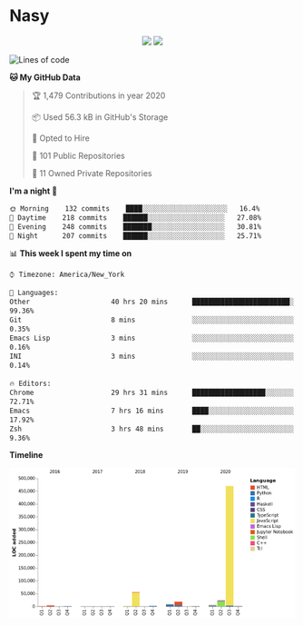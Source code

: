 # Nasy

<p align="center">
<img height="200" src="https://github-readme-stats.vercel.app/api?username=nasyxx&count_private=true&show_icons=true&theme=dracula&include_all_commits=true"/>
<img height="200" src="https://github-readme-stats.vercel.app/api/top-langs/?username=nasyxx&theme=dracula&hide=html,jupyter+notebook&count_private=true&show_icons=true"
</p>

<!--START_SECTION:waka-->
![Lines of code](https://img.shields.io/badge/From%20Hello%20World%20I've%20written-15.9%20million%20Lines%20of%20code-blue)

**🐱 My GitHub Data** 

> 🏆 1,479 Contributions in year 2020
 > 
> 📦 Used 56.3 kB in GitHub's Storage 
 > 
> 💼 Opted to Hire
 > 
> 📜 101 Public Repositories 
 > 
> 🔑 11 Owned Private Repositories 

**I'm a night 🦉** 

```text
🌞 Morning    132 commits    ████░░░░░░░░░░░░░░░░░░░░░   16.4% 
🌆 Daytime    218 commits    ██████░░░░░░░░░░░░░░░░░░░   27.08% 
🌃 Evening    248 commits    ███████░░░░░░░░░░░░░░░░░░   30.81% 
🌙 Night      207 commits    ██████░░░░░░░░░░░░░░░░░░░   25.71%

```


📊 **This week I spent my time on** 

```text
⌚︎ Timezone: America/New_York

💬 Languages: 
Other                    40 hrs 20 mins      ████████████████████████░   99.36% 
Git                      8 mins              ░░░░░░░░░░░░░░░░░░░░░░░░░   0.35% 
Emacs Lisp               3 mins              ░░░░░░░░░░░░░░░░░░░░░░░░░   0.16% 
INI                      3 mins              ░░░░░░░░░░░░░░░░░░░░░░░░░   0.14%

🔥 Editors: 
Chrome                   29 hrs 31 mins      ██████████████████░░░░░░░   72.71% 
Emacs                    7 hrs 16 mins       ████░░░░░░░░░░░░░░░░░░░░░   17.92% 
Zsh                      3 hrs 48 mins       ██░░░░░░░░░░░░░░░░░░░░░░░   9.36%

```

**Timeline**

![Chart not found](https://github.com/nasyxx/nasyxx/blob/master/charts/bar_graph.png) 


<!--END_SECTION:waka-->

<!-- ![visitors](https://visitor-badge.laobi.icu/badge?page_id=nasyxx.nasyxx) -->
